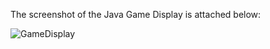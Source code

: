 The screenshot of the Java Game Display is attached below:


![GameDisplay](https://github.com/1MeghaGupta/Project_GameDev_Java/assets/168057055/af530e16-2f16-4a9d-bb10-e4efa0e583a6)

